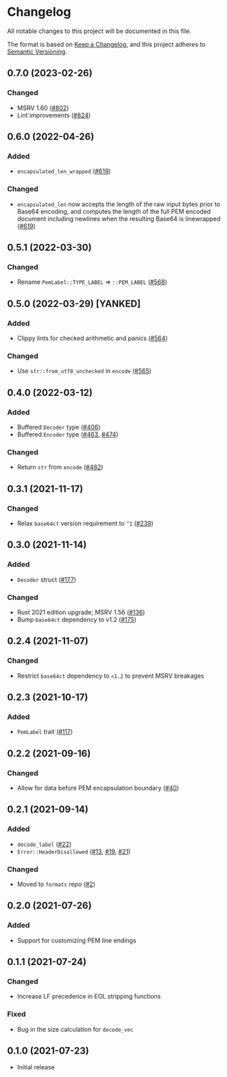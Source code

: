 # Changelog
All notable changes to this project will be documented in this file.

The format is based on [Keep a Changelog](https://keepachangelog.com/en/1.0.0/),
and this project adheres to [Semantic Versioning](https://semver.org/spec/v2.0.0.html).

## 0.7.0 (2023-02-26)
### Changed
- MSRV 1.60 ([#802])
- Lint improvements ([#824])

[#802]: https://github.com/RustCrypto/formats/pull/802
[#824]: https://github.com/RustCrypto/formats/pull/824

## 0.6.0 (2022-04-26)
### Added
- `encapsulated_len_wrapped` ([#619])

### Changed
- `encapsulated_len` now accepts the length of the raw input bytes prior to
  Base64 encoding, and computes the length of the full PEM encoded document
  including newlines when the resulting Base64 is linewrapped ([#619])

[#619]: https://github.com/RustCrypto/formats/pull/619

## 0.5.1 (2022-03-30)
### Changed
- Rename `PemLabel::TYPE_LABEL` => `::PEM_LABEL` ([#568])

[#568]: https://github.com/RustCrypto/formats/pull/568

## 0.5.0 (2022-03-29) [YANKED]
### Added
- Clippy lints for checked arithmetic and panics ([#564])

### Changed
- Use `str::from_utf8_unchecked` in `encode` ([#565])

[#564]: https://github.com/RustCrypto/formats/pull/564
[#565]: https://github.com/RustCrypto/formats/pull/565

## 0.4.0 (2022-03-12)
### Added
- Buffered `Decoder` type ([#406])
- Buffered `Encoder` type ([#463], [#474])

### Changed
- Return `str` from `encode` ([#482])

[#406]: https://github.com/RustCrypto/formats/pull/406
[#463]: https://github.com/RustCrypto/formats/pull/463
[#474]: https://github.com/RustCrypto/formats/pull/474
[#482]: https://github.com/RustCrypto/formats/pull/482

## 0.3.1 (2021-11-17)
### Changed
- Relax `base64ct` version requirement to `^1` ([#239])

[#239]: https://github.com/RustCrypto/formats/pull/239

## 0.3.0 (2021-11-14)
### Added
- `Decoder` struct ([#177])

### Changed
- Rust 2021 edition upgrade; MSRV 1.56 ([#136])
- Bump `base64ct` dependency to v1.2 ([#175])

[#136]: https://github.com/RustCrypto/formats/pull/136
[#175]: https://github.com/RustCrypto/formats/pull/175
[#177]: https://github.com/RustCrypto/formats/pull/177

## 0.2.4 (2021-11-07)
### Changed
- Restrict `base64ct` dependency to `<1.2` to prevent MSRV breakages

## 0.2.3 (2021-10-17)
### Added
- `PemLabel` trait ([#117])

[#117]: https://github.com/RustCrypto/formats/pull/117

## 0.2.2 (2021-09-16)
### Changed
- Allow for data before PEM encapsulation boundary ([#40])

[#40]: https://github.com/RustCrypto/formats/pull/40

## 0.2.1 (2021-09-14)
### Added
- `decode_label` ([#22])
- `Error::HeaderDisallowed` ([#13], [#19], [#21])

### Changed
- Moved to `formats` repo ([#2])

[#2]: https://github.com/RustCrypto/formats/pull/2
[#13]: https://github.com/RustCrypto/formats/pull/13
[#19]: https://github.com/RustCrypto/formats/pull/19
[#21]: https://github.com/RustCrypto/formats/pull/21
[#22]: https://github.com/RustCrypto/formats/pull/22

## 0.2.0 (2021-07-26)
### Added
- Support for customizing PEM line endings

## 0.1.1 (2021-07-24)
### Changed
- Increase LF precedence in EOL stripping functions

### Fixed
- Bug in the size calculation for `decode_vec`

## 0.1.0 (2021-07-23)
- Initial release

